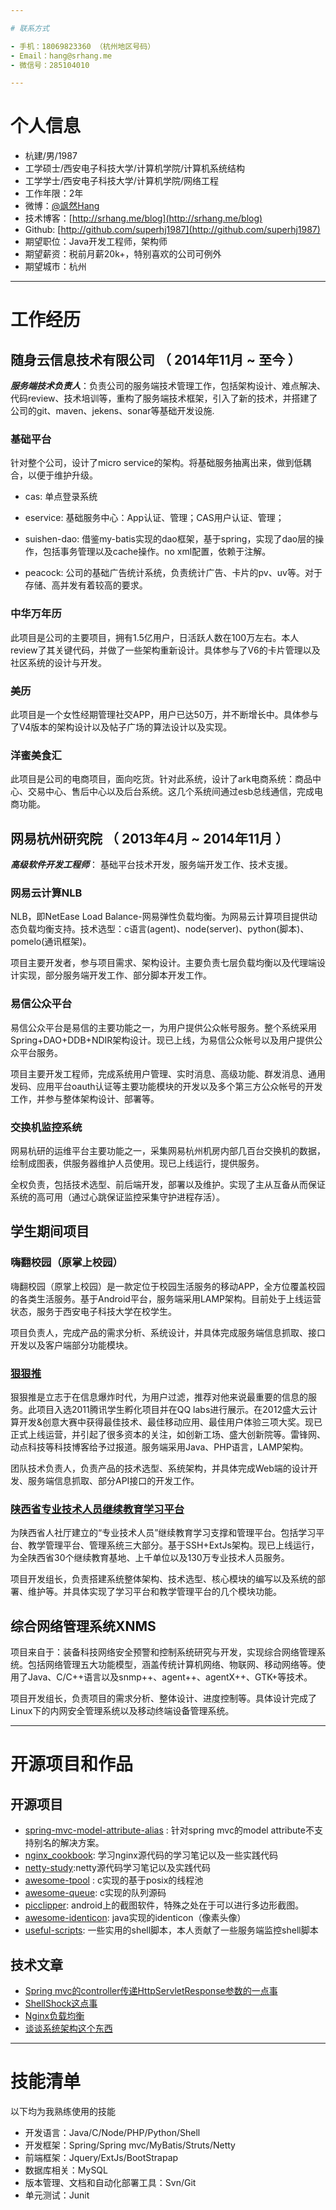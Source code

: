 ```yaml
---

# 联系方式

- 手机：18069823360 （杭州地区号码）
- Email：hang@srhang.me
- 微信号：285104010

---
```


# 个人信息

 - 杭建/男/1987 
 - 工学硕士/西安电子科技大学/计算机学院/计算机系统结构
 - 工学学士/西安电子科技大学/计算机学院/网络工程
 - 工作年限：2年
 - 微博：[@飒然Hang](http://weibo.com/superhj1987)
 - 技术博客：[http://srhang.me/blog](http://srhang.me/blog)
 - Github: [http://github.com/superhj1987](http://github.com/superhj1987)
 - 期望职位：Java开发工程师，架构师
 - 期望薪资：税前月薪20k+，特别喜欢的公司可例外
 - 期望城市：杭州

---

# 工作经历

## 随身云信息技术有限公司 （ 2014年11月 ~ 至今 ）

***服务端技术负责人***：负责公司的服务端技术管理工作，包括架构设计、难点解决、代码review、技术培训等，重构了服务端技术框架，引入了新的技术，并搭建了公司的git、maven、jekens、sonar等基础开发设施.

### 基础平台

针对整个公司，设计了micro service的架构。将基础服务抽离出来，做到低耦合，以便于维护升级。

- cas: 单点登录系统

- eservice: 基础服务中心：App认证、管理；CAS用户认证、管理；

- suishen-dao: 借鉴my-batis实现的dao框架，基于spring，实现了dao层的操作，包括事务管理以及cache操作。no xml配置，依赖于注解。

- peacock: 公司的基础广告统计系统，负责统计广告、卡片的pv、uv等。对于存储、高并发有着较高的要求。


### 中华万年历 

此项目是公司的主要项目，拥有1.5亿用户，日活跃人数在100万左右。本人review了其关键代码，并做了一些架构重新设计。具体参与了V6的卡片管理以及社区系统的设计与开发。


### 美历 

此项目是一个女性经期管理社交APP，用户已达50万，并不断增长中。具体参与了V4版本的架构设计以及帖子广场的算法设计以及实现。


### 洋蜜美食汇

此项目是公司的电商项目，面向吃货。针对此系统，设计了ark电商系统：商品中心、交易中心、售后中心以及后台系统。这几个系统间通过esb总线通信，完成电商功能。

 
## 网易杭州研究院 （ 2013年4月 ~ 2014年11月 ）

***高级软件开发工程师***： 基础平台技术开发，服务端开发工作、技术支援。

### 网易云计算NLB 

NLB，即NetEase Load Balance-网易弹性负载均衡。为网易云计算项目提供动态负载均衡支持。技术选型：c语言(agent)、node(server)、python(脚本)、pomelo(通讯框架)。

项目主要开发者，参与项目需求、架构设计。主要负责七层负载均衡以及代理端设计实现，部分服务端开发工作、部分脚本开发工作。


### 易信公众平台

易信公众平台是易信的主要功能之一，为用户提供公众帐号服务。整个系统采用Spring+DAO+DDB+NDIR架构设计。现已上线，为易信公众帐号以及用户提供公众平台服务。

项目主要开发工程师，完成系统用户管理、实时消息、高级功能、群发消息、通用发码、应用平台oauth认证等主要功能模块的开发以及多个第三方公众帐号的开发工作，并参与整体架构设计、部署等。


### 交换机监控系统

网易杭研的运维平台主要功能之一，采集网易杭州机房内部几百台交换机的数据，绘制成图表，供服务器维护人员使用。现已上线运行，提供服务。

全权负责，包括技术选型、前后端开发，部署以及维护。实现了主从互备从而保证系统的高可用（通过心跳保证监控采集守护进程存活）。


## 学生期间项目

### 嗨翻校园（原掌上校园）

嗨翻校园（原掌上校园）是一款定位于校园生活服务的移动APP，全方位覆盖校园的各类生活服务。基于Android平台，服务端采用LAMP架构。目前处于上线运营状态，服务于西安电子科技大学在校学生。

项目负责人，完成产品的需求分析、系统设计，并具体完成服务端信息抓取、接口开发以及客户端部分功能模块。

### [狠狠推](http://www.henhentui.com)

狠狠推是立志于在信息爆炸时代，为用户过滤，推荐对他来说最重要的信息的服务。此项目入选2011腾讯学生孵化项目并在QQ labs进行展示。在2012盛大云计算开发&创意大赛中获得最佳技术、最佳移动应用、最佳用户体验三项大奖。现已正式上线运营，并引起了很多资本的关注，如创新工场、盛大创新院等。雷锋网、动点科技等科技博客给予过报道。服务端采用Java、PHP语言，LAMP架构。

团队技术负责人，负责产品的技术选型、系统架构，并具体完成Web端的设计开发、服务端信息抓取、部分API接口的开发工作。

### [陕西省专业技术人员继续教育学习平台](http://www.sxjxjy.gov.cn)

为陕西省人社厅建立的“专业技术人员”继续教育学习支撑和管理平台。包括学习平台、教学管理平台、管理系统三大部分。基于SSH+ExtJs架构。现已上线运行，为全陕西省30个继续教育基地、上千单位以及130万专业技术人员服务。

项目开发组长，负责搭建系统整体架构、技术选型、核心模块的编写以及系统的部署、维护等。并具体实现了学习平台和教学管理平台的几个模块功能。

## 综合网络管理系统XNMS

项目来自于：装备科技网络安全预警和控制系统研究与开发，实现综合网络管理系统。包括网络管理五大功能模型，涵盖传统计算机网络、物联网、移动网络等。使用了Java、C/C++语言以及snmp++、agent++、agentX++、GTK+等技术。

项目开发组长，负责项目的需求分析、整体设计、进度控制等。具体设计完成了Linux下的内网安全管理系统以及移动终端设备管理系统。

---

# 开源项目和作品

## 开源项目

 - [spring-mvc-model-attribute-alias](https://github.com/superhj1987/spring-mvc-model-attribute-alias) : 针对spring mvc的model attribute不支持别名的解决方案。
 - [nginx_cookbook](https://github.com/superhj1987/nginx_cookbook): 学习nginx源代码的学习笔记以及一些实践代码
 - [netty-study](https://github.com/superhj1987/netty-study):netty源代码学习笔记以及实践代码
 - [awesome-tpool](https://github.com/superhj1987/awesome-tpool) : c实现的基于posix的线程池
 - [awesome-queue](https://github.com/superhj1987/awesome-queue): c实现的队列源码
 - [picclipper](https://github.com/Suishenyun/picclipper): android上的截图软件，特殊之处在于可以进行多边形截图。
 - [awesome-identicon](https://github.com/superhj1987/awesome-identicon): java实现的identicon（像素头像）
 - [useful-scripts](https://github.com/oldratlee/useful-scripts): 一些实用的shell脚本，本人贡献了一些服务端监控shell脚本
 
## 技术文章

- [Spring mvc的controller传递HttpServletResponse参数的一点事](http://www.srhang.me/blog/2014/12/09/spring-mvc-httpservletresponse/)
- [ShellShock这点事](http://www.srhang.me/blog/2014/09/29/shell-shock/) 
- [Nginx负载均衡](http://www.srhang.me/blog/2014/08/27/nginx-loabbalance/)
- [谈谈系统架构这个东西](http://srhang.iteye.com/blog/2076025)

---

# 技能清单

以下均为我熟练使用的技能

- 开发语言：Java/C/Node/PHP/Python/Shell
- 开发框架：Spring/Spring mvc/MyBatis/Struts/Netty
- 前端框架：Jquery/ExtJs/BootStrapap
- 数据库相关：MySQL
- 版本管理、文档和自动化部署工具：Svn/Git
- 单元测试：Junit
